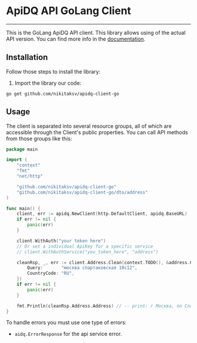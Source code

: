 # ApiDQ API GoLang Client

---

This is the GoLang ApiDQ API client. This library allows using of the actual API version. You can find more info in
the [documentation](https://docs.apidq.io).

## Installation

Follow those steps to install the library:

1. Import the library our code:

```shell
go get github.com/nikitaksv/apidq-client-go
```

## Usage

The client is separated into several resource groups, all of which are accessible through the Client's public
properties. You can call API methods from those groups like this:

```go
package main

import (
	"context"
	"fmt"
	"net/http"

	"github.com/nikitaksv/apidq-client-go"
	"github.com/nikitaksv/apidq-client-go/dto/address"
)

func main() {
	client, err := apidq.NewClient(http.DefaultClient, apidq.BaseURL)
	if err != nil {
		panic(err)
	}

	client.WithAuth("your token here")
	// Or set a individual ApiKey for a specific service
	// client.WithAuthService("you_token_here", "address")

	cleanRsp, _, err := client.Address.Clean(context.TODO(), &address.CleanRequest{
		Query:       "москва спартаковская 10с12",
		CountryCode: "RU",
	})
	if err != nil {
		panic(err)
    }

	fmt.Println(cleanRsp.Address.Address) // -- print: г Москва, пл Спартаковская
}
```

To handle errors you must use one type of errors:

* `aidq.ErrorResponse` for the api service error.
